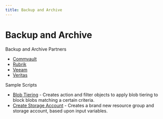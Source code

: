 ```yaml
---
title: Backup and Archive
---
```


# Backup and Archive

Backup and Archive Partners

- [Commvault](<./commvault>)
- [Rubrik](<./rubrik>)
- [Veeam](<./veeam>)
- [Veritas](<./veritas>)

Sample Scripts

- [Blob Tiering](./sample-scripts/blob-tiering.ps1) - Creates action and filter objects to apply blob tiering to block blobs matching a certain criteria.
- [Create Storage Account](./sample-scripts/create-storage-account.ps1) - Creates a brand new resource group and storage account, based upon input variables.
